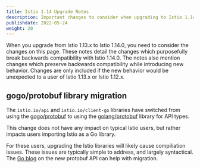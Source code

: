 ```yaml
---
title: Istio 1.14 Upgrade Notes
description: Important changes to consider when upgrading to Istio 1.14.0.
publishdate: 2022-05-24
weight: 20
---
```


When you upgrade from Istio 1.13.x to Istio 1.14.0, you need to consider the changes on this page.
These notes detail the changes which purposefully break backwards compatibility with Istio 1.14.0.
The notes also mention changes which preserve backwards compatibility while introducing new behavior.
Changes are only included if the new behavior would be unexpected to a user of Istio 1.13.x or Istio 1.12.x.

## gogo/protobuf library migration
The `istio.io/api` and `istio.io/client-go` libraries have switched from using the [gogo/protobuf](https://github.com/gogo/protobuf)
to using the [golang/protobuf](https://github.com/golang/protobuf) library for API types.

This change does not have any impact on typical Istio users, but rather impacts users importing Istio as a Go library.

For these users, upgrading the Istio libraries will likely cause compiliation issues. These issues are typically simple to address,
and largely syntactical. The [Go blog](https://go.dev/blog/protobuf-apiv2) on the new protobuf API can help with migration.

